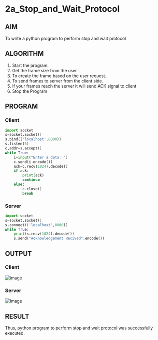# 2a_Stop_and_Wait_Protocol
## AIM 
To write a python program to perform stop and wait protocol
## ALGORITHM
1. Start the program.
2. Get the frame size from the user
3. To create the frame based on the user request.
4. To send frames to server from the client side.
5. If your frames reach the server it will send ACK signal to client
6. Stop the Program
## PROGRAM
### Client
```python
import socket
s=socket.socket()
s.bind(('localhost',8000))
s.listen(5)
c,addr=s.accept()
while True:
    i=input("Enter a data: ")
    c.send(i.encode())
    ack=c.recv(1024).decode()
    if ack:
        print(ack)
        continue
    else:
        c.close()
        break
```
### Server
```python
import socket
s=socket.socket()
s.connect(('localhost',8000))
while True:
    print(s.recv(1024).decode())
    s.send("Acknowledgement Recived".encode())
```
## OUTPUT
### Client
![image](https://github.com/akshayaamanagal/2a_Stop_and_Wait_Protocol/assets/119389066/6d2a6ed1-64cf-413e-9333-fbb198b2afec)
### Server
![image](https://github.com/akshayaamanagal/2a_Stop_and_Wait_Protocol/assets/119389066/b95d23cb-ce1c-4930-934f-01b12c23033f)

## RESULT
Thus, python program to perform stop and wait protocol was successfully executed.
